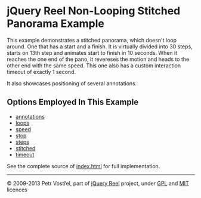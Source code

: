 jQuery Reel Non-Looping Stitched Panorama Example
=================================================

This example demonstrates a stitched panorama, which doesn't loop
around. One that has a start and a finish. It is virtually divided into
30 steps, starts on 13th step and animates start to finish in 10 seconds.
When it reaches the one end of the pano, it revereses the motion and
heads to the other end with the same speed. This one also has a custom
interaction timeout of exactly 1 second.

It also showcases positioning of several annotations.

Options Employed In This Example
--------------------------------

- [annotations](http://jquery.vostrel.net/reel#annotations)
- [loops](http://jquery.vostrel.net/reel#loops)
- [speed](http://jquery.vostrel.net/reel#speed)
- [stop](http://jquery.vostrel.net/reel#step)
- [steps](http://jquery.vostrel.net/reel#steps)
- [stitched](http://jquery.vostrel.net/reel#stitched)
- [timeout](http://jquery.vostrel.net/reel#timeout)

See the complete source of [index.html](index.html) for full
implementation.


---
&copy; 2009-2013 Petr Vostřel, part of [jQuery Reel][reel] project, under [GPL][GPL] and [MIT][MIT] licences



[reel]:http://jquery.vostrel.net/reel
[GPL]:http://opensource.org/licenses/GPL-2.0
[MIT]:http://opensource.org/licenses/MIT

